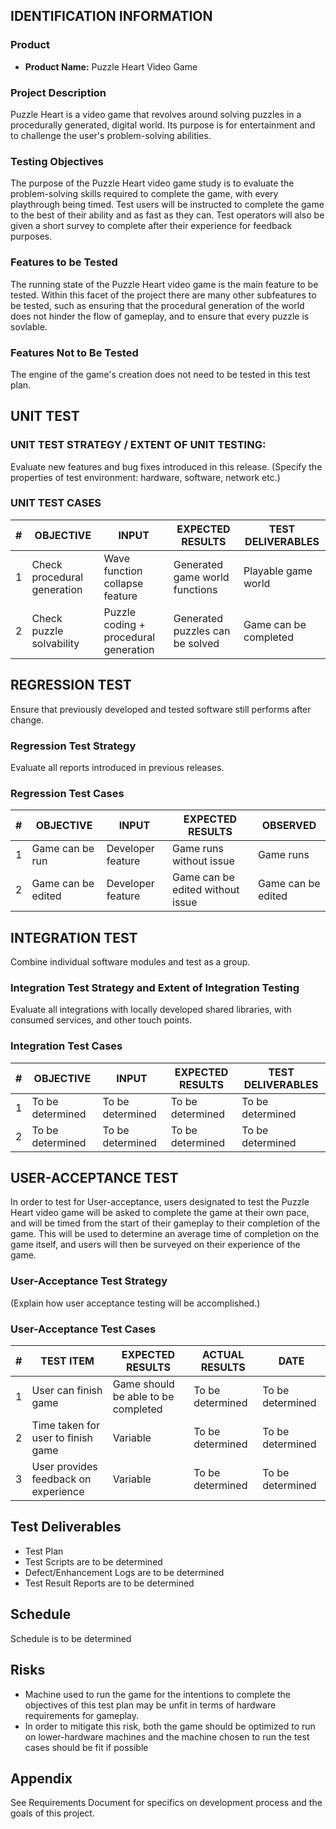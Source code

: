 IDENTIFICATION INFORMATION
--------------------------

### Product

- **Product Name:** Puzzle Heart Video Game

### Project Description

Puzzle Heart is a video game that revolves around solving puzzles in a procedurally generated, digital world. 
Its purpose is for entertainment and to challenge the user's problem-solving abilities.

### Testing Objectives

The purpose of the Puzzle Heart video game study is to evaluate the
problem-solving skills required to complete the game, with every playthrough
being timed. Test users will be instructed to complete the game to the best
of their ability and as fast as they can. Test operators will also be given a
short survey to complete after their experience for feedback purposes.

### Features to be Tested

The running state of the Puzzle Heart video game is the main feature to be tested. 
Within this facet of the project there are many other subfeatures to be tested, 
such as ensuring that the procedural generation of the world does not hinder 
the flow of gameplay, and to ensure that every puzzle is sovlable.


### Features Not to Be Tested

The engine of the game's creation does not need to be tested in this test plan.


UNIT TEST
---------

### UNIT TEST STRATEGY / EXTENT OF UNIT TESTING:

Evaluate new features and bug fixes introduced in this release. 
(Specify the properties of test environment: hardware, software, network etc.)

### UNIT TEST CASES

| \#  |          OBJECTIVE          |                   INPUT                    |         EXPECTED RESULTS        |   TEST DELIVERABLES   |
| --: | --------------------------- | ------------------------------------------ | ------------------------------- | --------------------- |
|  1  | Check procedural generation | Wave function collapse feature             | Generated game world functions  | Playable game world   |
|  2  | Check puzzle solvability    | Puzzle coding + procedural generation      | Generated puzzles can be solved | Game can be completed |


REGRESSION TEST
---------------

Ensure that previously developed and tested software still performs after change.

### Regression Test Strategy

Evaluate all reports introduced in previous releases.

### Regression Test Cases

| #   |     OBJECTIVE      |       INPUT       |         EXPECTED RESULTS         |      OBSERVED      |
| --: | ------------------ | ----------------- | -------------------------------- | ------------------ |
|  1  | Game can be run    | Developer feature | Game runs without issue          | Game runs          |
|  2  | Game can be edited | Developer feature | Game can be edited without issue | Game can be edited |


INTEGRATION TEST
----------------

Combine individual software modules and test as a group.

### Integration Test Strategy and Extent of Integration Testing

Evaluate all integrations with locally developed shared libraries, with consumed services, and other touch points.

### Integration Test Cases

| #   |    OBJECTIVE     |       INPUT      | EXPECTED RESULTS | TEST DELIVERABLES |
| --: | ---------------- | ---------------- | ---------------- | ----------------- |
|  1  | To be determined | To be determined | To be determined | To be determined  |
|  2  | To be determined | To be determined | To be determined | To be determined  |


USER-ACCEPTANCE TEST
--------------------

In order to test for User-acceptance, users designated to test the Puzzle Heart 
video game will be asked to complete the game at their own pace, and will be timed 
from the start of their gameplay to their completion of the game. This will be used 
to determine an average time of completion on the game itself, and users will then be 
surveyed on their experience of the game.

### User-Acceptance Test Strategy

(Explain how user acceptance testing will be accomplished.)

### User-Acceptance Test Cases

| #   |              TEST ITEM               |           EXPECTED RESULTS          |  ACTUAL RESULTS  |       DATE       |
| --: | ------------------------------------ | ----------------------------------- | ---------------- | ---------------- |
|  1  | User can finish game                 | Game should be able to be completed | To be determined | To be determined |
|  2  | Time taken for user to finish game   | Variable                            | To be determined | To be determined |
|  3  | User provides feedback on experience | Variable                            | To be determined | To be determined |


Test Deliverables
-----------------

-   Test Plan
-   Test Scripts are to be determined
-   Defect/Enhancement Logs are to be determined
-   Test Result Reports are to be determined


Schedule
--------

Schedule is to be determined

Risks
-----

-   Machine used to run the game for the intentions to complete the objectives of this test plan may be unfit in terms of hardware requirements for gameplay.
-   In order to mitigate this risk, both the game should be optimized to run on lower-hardware machines and the machine chosen to run the test cases should be fit     if possible


Appendix
--------

See Requirements Document for specifics on development process and the goals of this project.
